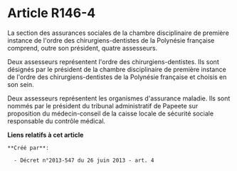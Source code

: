 # Article R146-4

La  section des assurances sociales de la chambre disciplinaire de première  instance de l'ordre des chirurgiens-dentistes de
la Polynésie française  comprend, outre son président, quatre assesseurs.

Deux assesseurs représentent l'ordre des  chirurgiens-dentistes. Ils sont désignés par le président de la chambre
disciplinaire de première instance de l'ordre des chirurgiens-dentistes  de la Polynésie française et choisis en son sein.

Deux assesseurs représentent les organismes  d'assurance maladie. Ils sont nommés par le président du tribunal  administratif
de Papeete sur proposition du médecin-conseil de la caisse  locale de sécurité sociale responsable du contrôle médical.

**Liens relatifs à cet article**

	**Créé par**:

	  - Décret n°2013-547 du 26 juin 2013 - art. 4
